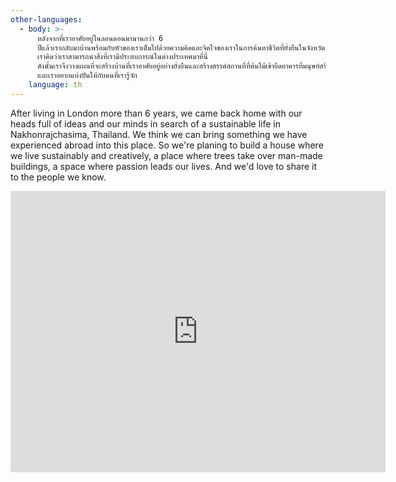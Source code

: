 ```yaml
---
other-languages:
  - body: >-
      หลังจากที่เราอาศัยอยู่ในลอนดอนมานานกว่า 6
      ปีแล้วเรากลับมาบ้านพร้อมกับหัวของเราเต็มไปด้วยความคิดและจิตใจของเราในการค้นหาชีวิตที่ยั่งยืนในจังหวัดนครราชสีมาประเทศไทย
      เราคิดว่าเราสามารถนำสิ่งที่เรามีประสบการณ์ในต่างประเทศมาที่นี่
      ดังนั้นเราจึงวางแผนที่จะสร้างบ้านที่เราอาศัยอยู่อย่างยั่งยืนและสร้างสรรค์สถานที่ที่ต้นไม้เข้ายึดอาคารที่มนุษย์สร้างขึ้นซึ่งเป็นพื้นที่ที่ความรักพาเราไปสู่ชีวิตของเรา
      และเราอยากแบ่งปันให้กับคนที่เรารู้จัก
    language: th
---
```

After living in London more than 6 years, we came back home with our heads full of ideas and our minds in search of a sustainable life in Nakhonrajchasima, Thailand. We think we can bring something we have experienced abroad into this place. So we're planing to build a house where we live sustainably and creatively, a place where trees take over man-made buildings, a space where passion leads our lives. And we'd love to share it to the people we know.

<iframe src="https://www.google.com/maps/embed?pb=!1m14!1m8!1m3!1d15417.029460921847!2d102.11136729678952!3d14.978411956799457!3m2!1i1024!2i768!4f13.1!3m3!1m2!1s0x0%3A0xd54e83c386c05ace!2s382+space+coffee!5e0!3m2!1sen!2suk!4v1529237676026" width="600" height="450" frameborder="0" style="border:0" allowfullscreen></iframe>

